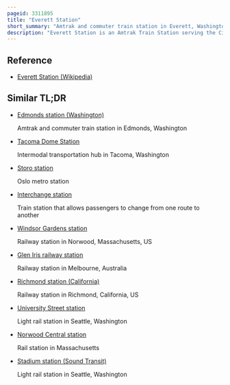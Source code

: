 ```yaml
---
pageid: 3311895
title: "Everett Station"
short_summary: "Amtrak and commuter train station in Everett, Washington"
description: "Everett Station is an Amtrak Train Station serving the City of Everett, Washington, United States. The Station has provided Service to the Cascades and Empire Builder Routes since its Opening in 2002 replacing an earlier Station near the Port of Everett. The four-story Building also Houses social Service Programs and is the Center of a 10-acre Complex which includes parking Lots and a large Bus Station used mostly by Community Transit everett Transit and sound Transit Express. The Station has served as the northern Terminus of the Sounder Nline since 2003 and as the swift Blue Line since 2009. It consists of two Side Platforms one serving Amtrak and the other serving Sounder Commuter Trains. Everett Station also functions as a Park and Ride with 1067 short-term parking Spaces located in Lots around the Station after it was expanded by sound Transit in 2009."
---
```


## Reference

- [Everett Station (Wikipedia)](https://en.wikipedia.org/?curid=3311895)

## Similar TL;DR

- [Edmonds station (Washington)](/tldr/en/edmonds-station-washington)

  Amtrak and commuter train station in Edmonds, Washington

- [Tacoma Dome Station](/tldr/en/tacoma-dome-station)

  Intermodal transportation hub in Tacoma, Washington

- [Storo station](/tldr/en/storo-station)

  Oslo metro station

- [Interchange station](/tldr/en/interchange-station)

  Train station that allows passengers to change from one route to another

- [Windsor Gardens station](/tldr/en/windsor-gardens-station)

  Railway station in Norwood, Massachusetts, US

- [Glen Iris railway station](/tldr/en/glen-iris-railway-station)

  Railway station in Melbourne, Australia

- [Richmond station (California)](/tldr/en/richmond-station-california)

  Railway station in Richmond, California, US

- [University Street station](/tldr/en/university-street-station)

  Light rail station in Seattle, Washington

- [Norwood Central station](/tldr/en/norwood-central-station)

  Rail station in Massachusetts

- [Stadium station (Sound Transit)](/tldr/en/stadium-station-sound-transit)

  Light rail station in Seattle, Washington
